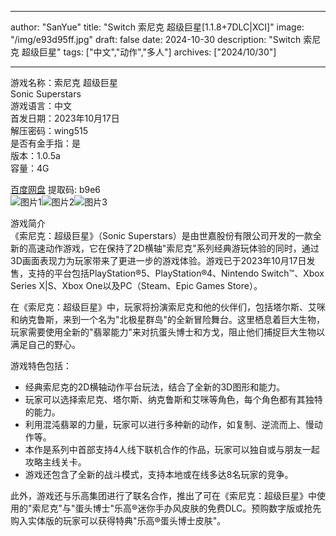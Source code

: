 
---
author: "SanYue"
title: "Switch 索尼克 超级巨星[1.1.8+7DLC|XCI]"
image: "/img/e93d95ff.jpg"
draft: false
date: 2024-10-30
description: "Switch 索尼克 超级巨星"
tags: ["中文","动作","多人"]
archives: ["2024/10/30"]

---

游戏名称：索尼克 超级巨星   
Sonic Superstars    
游戏语言：中文  
首发日期：2023年10月17日  
解压密码：wing515  
是否有金手指：是  
版本：1.0.5a   
容量：4G

[百度网盘](https://pan.baidu.com/s/1qqsZEfl-rNBAwPX1La2Fmw) 提取码: b9e6  
![图片1](/img/e6e80e8.jpg)![图片2](/img/d44a8694bc6.jpg)![图片3](/img/2d599d03.jpg)  

游戏简介  
《索尼克：超级巨星》（Sonic Superstars）是由世嘉股份有限公司开发的一款全新的高速动作游戏，它在保持了2D横轴"索尼克"系列经典游玩体验的同时，通过3D画面表现力为玩家带来了更进一步的游戏体验。游戏已于2023年10月17日发售，支持的平台包括PlayStation®5、PlayStation®4、Nintendo Switch™、Xbox Series X|S、Xbox One以及PC（Steam、Epic Games Store）。

在《索尼克：超级巨星》中，玩家将扮演索尼克和他的伙伴们，包括塔尔斯、艾咪和纳克鲁斯，来到一个名为"北极星群岛"的全新冒险舞台。这里栖息着巨大生物，玩家需要使用全新的"翡翠能力"来对抗蛋头博士和方戈，阻止他们捕捉巨大生物以满足自己的野心。

游戏特色包括：
- 经典索尼克的2D横轴动作平台玩法，结合了全新的3D图形和能力。
- 玩家可以选择索尼克、塔尔斯、纳克鲁斯和艾咪等角色，每个角色都有其独特的能力。
- 利用混沌翡翠的力量，玩家可以进行多种新的动作，如复制、逆流而上、慢动作等。
- 本作是系列中首部支持4人线下联机合作的作品，玩家可以独自或与朋友一起攻略主线关卡。
- 游戏还包含了全新的战斗模式，支持本地或在线多达8名玩家的竞争。

此外，游戏还与乐高集团进行了联名合作，推出了可在《索尼克：超级巨星》中使用的"索尼克"与"蛋头博士"乐高®迷你手办风皮肤的免费DLC。预购数字版或抢先购入实体版的玩家可以获得特典"乐高®蛋头博士皮肤"。
